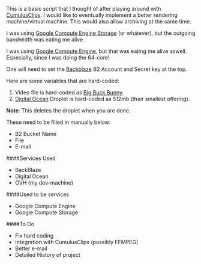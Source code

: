 
This is a basic script that I thought of after playing around with [CumulusClips](http://cumulusclips.org/). I would like to eventually implement a better rendering machine/virtual machine. This would also allow archiving at the same time.

I was using [Google Compute Engine Storage](https://cloud.google.com/storage/) (or whatever), but the outgoing bandwidth was eating me alive.

I was using [Google Compute Engine](https://cloud.google.com/compute/), but that was eating me alive aswell. Especially, since I was doing the 64-core!

One will need to set the [Backblaze](https://www.backblaze.com/) B2 Account and Secret key at the top.


Here are some variables that are hard-coded:

1. Video file is hard-coded as [Big Buck Bunny](http://bbb3d.renderfarming.net/).
2. [Digital Ocean](https://www.digitalocean.com) Droplet is hard-coded as 512mb (their smallest offering).


**Note**: This deletes the droplet when you are done.

These need to be filled in manually below:

* B2 Bucket Name
* File
* E-mail

####Services Used

* BackBlaze
* Digital Ocean
* OVH (my dev-machine)

####Used to be services

* Google Compute Engine
* Google Compute Storage

####To Do

* Fix hard coding
* Integration with CumulusClips (possibly FFMPEG)
* Better e-mail
* Detailed History of project
